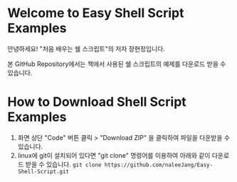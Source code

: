 Welcome to Easy Shell Script Examples
=====================================
안녕하세요!
"처음 배우는 쉘 스크립트"의 저자 장현정입니다.

본 GitHub Repository에서는 책에서 사용된 쉘 스크립트의 예제를 다운로드 받을 수 있습니다.

How to Download Shell Script Examples
=====================================
1. 화면 상단 "Code" 버튼 클릭 > "Download ZIP" 을 클릭하여 파일을 다운받을 수 있습니다.
2. linux에 git이 설치되어 있다면 "git clone" 명령어를 이용하여 아래와 같이 다운로드 받을 수 있습니다.
```git clone https://github.com/naleeJang/Easy-Shell-Script.git```
